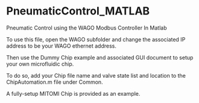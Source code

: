 # PneumaticControl_MATLAB
Pneumatic Control using the WAGO Modbus Controller In Matlab

To use this file, open the WAGO subfolder and change the associated IP address to be your WAGO ethernet address. 

Then use the Dummy Chip example and associated GUI document to setup your own microfluidic chip. 

To do so, add your Chip file name and valve state list and location to the ChipAutomation.m file under Common. 

A fully-setup MITOMI Chip is provided as an example. 
